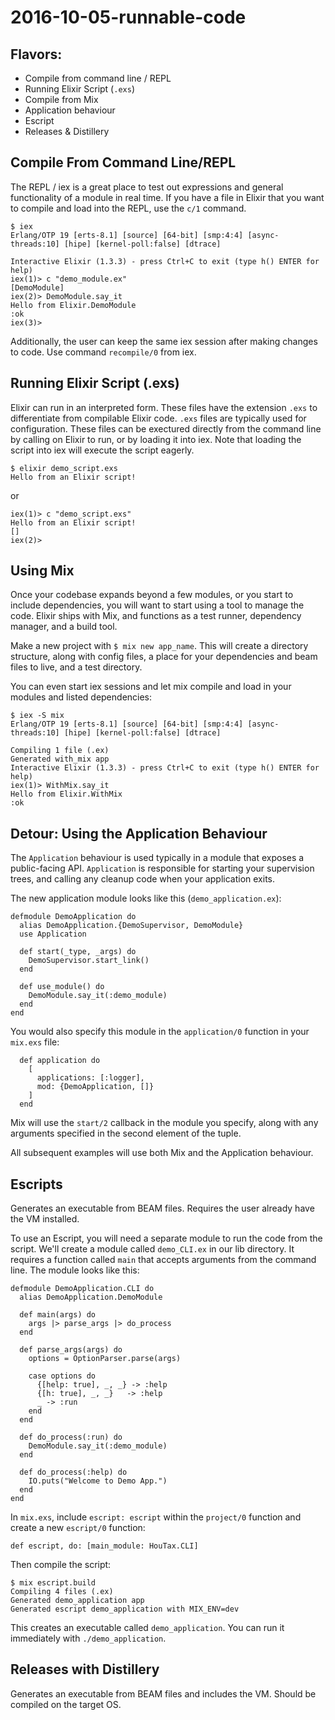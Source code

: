 # 2016-10-05-runnable-code

## Flavors:

* Compile from command line / REPL
* Running Elixir Script (`.exs`)
* Compile from Mix
* Application behaviour
* Escript
* Releases & Distillery



## Compile From Command Line/REPL
The REPL / iex is a great place to test out expressions and general functionality of a module in real time. If you have a file in Elixir that you want to compile and load into the REPL, use the `c/1` command. 

```
$ iex
Erlang/OTP 19 [erts-8.1] [source] [64-bit] [smp:4:4] [async-threads:10] [hipe] [kernel-poll:false] [dtrace]

Interactive Elixir (1.3.3) - press Ctrl+C to exit (type h() ENTER for help)
iex(1)> c "demo_module.ex"
[DemoModule]
iex(2)> DemoModule.say_it
Hello from Elixir.DemoModule
:ok
iex(3)>
```

Additionally, the user can keep the same iex session after making changes to code. Use command `recompile/0` from iex.



## Running Elixir Script (.exs)
Elixir can run in an interpreted form. These files have the extension `.exs` to differentiate from compilable Elixir code. `.exs` files are typically used for configuration. These files can be exectured directly from the command line by calling on Elixir to run, or by loading it into iex. Note that loading the script into iex will execute the script eagerly.

```
$ elixir demo_script.exs
Hello from an Elixir script!
```

or

```
iex(1)> c "demo_script.exs"
Hello from an Elixir script!
[]
iex(2)>
```


## Using Mix
Once your codebase expands beyond a few modules, or you start to include dependencies, you will want to start using a tool to manage the code. Elixir ships with Mix, and functions as a test runner, dependency manager, and a build tool. 

Make a new project with `$ mix new app_name`. This will create a directory structure, along with config files, a place for your dependencies and beam files to live, and a test directory.

You can even start iex sessions and let mix compile and load in your modules and listed dependencies:

```
$ iex -S mix
Erlang/OTP 19 [erts-8.1] [source] [64-bit] [smp:4:4] [async-threads:10] [hipe] [kernel-poll:false] [dtrace]

Compiling 1 file (.ex)
Generated with_mix app
Interactive Elixir (1.3.3) - press Ctrl+C to exit (type h() ENTER for help)
iex(1)> WithMix.say_it
Hello from Elixir.WithMix
:ok
```

## Detour: Using the Application Behaviour
The `Application` behaviour is used typically in a module that exposes a public-facing API. `Application` is responsible for starting your supervision trees, and calling any cleanup code when your application exits. 


The new application module looks like this (`demo_application.ex`):

```
defmodule DemoApplication do
  alias DemoApplication.{DemoSupervisor, DemoModule}
  use Application 

  def start(_type, _args) do
    DemoSupervisor.start_link()
  end

  def use_module() do
    DemoModule.say_it(:demo_module)
  end
end
```



You would also specify this module in the `application/0` function in your `mix.exs` file:

```
  def application do
    [
      applications: [:logger],
      mod: {DemoApplication, []}
    ]
  end
```

Mix will use the `start/2` callback in the module you specify, along with any arguments specified in the second element of the tuple. 

All subsequent examples will use both Mix and the Application behaviour.

## Escripts
Generates an executable from BEAM files. Requires the user already have the VM installed.

To use an Escript, you will need a separate module to run the code from the script. We'll create a module called `demo_CLI.ex` in our lib directory. It requires a function called `main` that accepts arguments from the command line. The module looks like this:

```
defmodule DemoApplication.CLI do
  alias DemoApplication.DemoModule

  def main(args) do
    args |> parse_args |> do_process
  end

  def parse_args(args) do
    options = OptionParser.parse(args)

    case options do
      {[help: true], _, _} -> :help
      {[h: true], _, _}   -> :help
      _ -> :run
    end
  end

  def do_process(:run) do
    DemoModule.say_it(:demo_module)
  end

  def do_process(:help) do
    IO.puts("Welcome to Demo App.")
  end
end
```


In `mix.exs`, include `escript: escript` within the `project/0` function and create a new `escript/0` function: 

```
def escript, do: [main_module: HouTax.CLI]
```


Then compile the script:
```
$ mix escript.build
Compiling 4 files (.ex)
Generated demo_application app
Generated escript demo_application with MIX_ENV=dev
```

This creates an executable called `demo_application`. You can run it immediately with `./demo_application`.



## Releases with Distillery
Generates an executable from BEAM files and includes the VM. Should be compiled on the target OS.